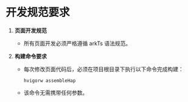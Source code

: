 # 开发规范要求

1. **页面开发规范**  
   - 所有页面开发必须严格遵循 arkTs 语法规范。

2. **构建命令要求**  
   - 每次修改页面代码后，必须在项目根目录下执行以下命令完成构建：  
     ```
     hvigorw assembleHap
     ```
   - 该命令无需携带任何参数。
